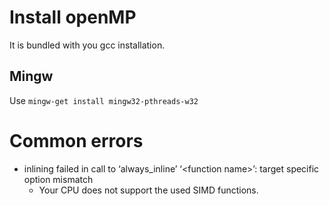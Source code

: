 # Install openMP
It is bundled with you gcc installation.
## Mingw
Use `mingw-get install mingw32-pthreads-w32`

# Common errors
- inlining failed in call to ‘always_inline’ ‘\<function name\>’: target specific option mismatch
    - Your CPU does not support the used SIMD functions.